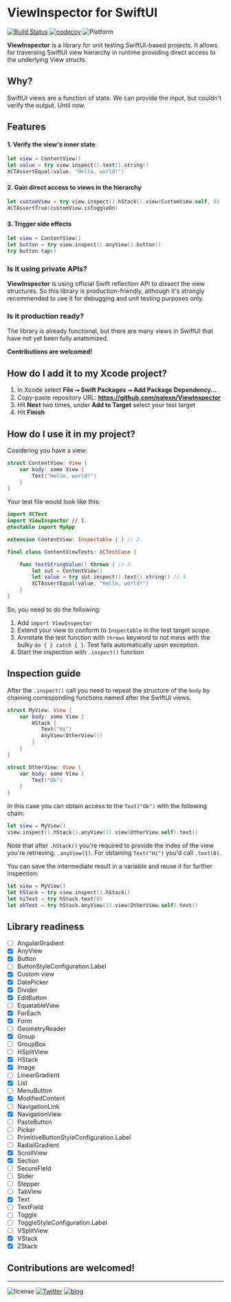 # ViewInspector for SwiftUI

[![Build Status](https://travis-ci.com/nalexn/ViewInspector.svg?branch=master)](https://travis-ci.com/nalexn/ViewInspector) [![codecov](https://codecov.io/gh/nalexn/ViewInspector/branch/master/graph/badge.svg)](https://codecov.io/gh/nalexn/ViewInspector) ![Platform](https://img.shields.io/badge/platform-ios%20%7C%20tvos%20%7C%20watchos%20%7C%20macos-lightgrey)

**ViewInspector** is a library for unit testing SwiftUI-based projects.
It allows for traversing SwiftUI view hierarchy in runtime providing direct access to the underlying View structs.

## Why?

SwiftUI views are a function of state. We can provide the input, but couldn't verify the output. Until now.

## Features

#### 1. Verify the view's inner state

```swift
let view = ContentView()
let value = try view.inspect().text().string()
XCTAssertEqual(value, "Hello, world!")
```

#### 2. Gain direct access to views in the hierarchy

```swift
let customView = try view.inspect().hStack().view(CustomView.self, 0)
XCTAssertTrue(customView.isToggleOn)
```

#### 3. Trigger side effects

```swift
let view = ContentView()
let button = try view.inspect().anyView().button()
try button.tap()
```

### Is it using private APIs?

**ViewInspector** is using official Swift reflection API to dissect the view structures. So this library is production-friendly, although it's strongly recommended to use it for debugging and unit testing purposes only.

### Is it production ready?

The library is already functional, but there are many views in SwiftUI that have not yet been fully anatomized.

**Contributions are welcomed!**

## How do I add it to my Xcode project?

1. In Xcode select **File ⭢ Swift Packages ⭢ Add Package Dependency...**
2. Copy-paste repository URL: **https://github.com/nalexn/ViewInspector**
3. Hit **Next** two times, under **Add to Target** select your test target
4. Hit **Finish**

## How do I use it in my project?

Cosidering you have a view:

```swift
struct ContentView: View {
    var body: some View {
        Text("Hello, world!")
    }
}
```
Your test file would look like this:

```swift
import XCTest
import ViewInspector // 1.
@testable import MyApp

extension ContentView: Inspectable { } // 2.

final class ContentViewTests: XCTestCase {

    func testStringValue() throws { // 3.
        let sut = ContentView()
        let value = try sut.inspect().text().string() // 4.
        XCTAssertEqual(value, "Hello, world!")
    }
}
```
So, you need to do the following:

1. Add `import ViewInspector`
2. Extend your view to conform to `Inspectable` in the test target scope.
3. Annotate the test function with `throws` keyword to not mess with the bulky `do { } catch { }`. Test fails automatically upon exception.
4. Start the inspection with `.inspect()` function

## Inspection guide

After the `.inspect()` call you need to repeat the structure of the `body` by chaining corresponding functions named after the SwiftUI views.

```swift
struct MyView: View {
    var body: some View {
        HStack {
           Text("Hi")
           AnyView(OtherView())
        }
    }
}

struct OtherView: View {
    var body: some View {
        Text("Ok")
    }
}
```

In this case you can obtain access to the `Text("Ok")` with the following chain:

```swift
let view = MyView()
view.inspect().hStack().anyView(1).view(OtherView.self).text()
```

Note that after `.hStack()` you're required to provide the index of the view you're retrieving: `.anyView(1)`. For obtaining `Text("Hi")` you'd call `.text(0)`.

You can save the intermediate result in a variable and reuse it for further inspection:

```swift
let view = MyView()
let hStack = try view.inspect().hStack()
let hiText = try hStack.text(0)
let okText = try hStack.anyView(1).view(OtherView.self).text()
```

## Library readiness

- [ ] AngularGradient
- [x] AnyView
- [x] Button
- [ ] ButtonStyleConfiguration.Label
- [x] Custom view
- [x] DatePicker
- [x] Divider
- [x] EditButton
- [ ] EquatableView
- [x] ForEach
- [x] Form
- [ ] GeometryReader
- [x] Group
- [ ] GroupBox
- [ ] HSplitView
- [x] HStack
- [x] Image
- [ ] LinearGradient
- [x] List
- [ ] MenuButton
- [x] ModifiedContent
- [ ] NavigationLink
- [x] NavigationView
- [ ] PasteButton
- [ ] Picker
- [ ] PrimitiveButtonStyleConfiguration.Label
- [ ] RadialGradient
- [x] ScrollView
- [x] Section
- [ ] SecureField
- [ ] Slider
- [ ] Stepper
- [ ] TabView
- [x] Text
- [ ] TextField
- [ ] Toggle
- [ ] ToggleStyleConfiguration.Label
- [ ] VSplitView
- [x] VStack
- [x] ZStack

## Contributions are welcomed!

---

![license](https://img.shields.io/badge/license-mit-brightgreen) [![Twitter](https://img.shields.io/badge/twitter-nallexn-blue)](https://twitter.com/nallexn) [![blog](https://img.shields.io/badge/blog-medium-red)](https://medium.com/@nalexn)